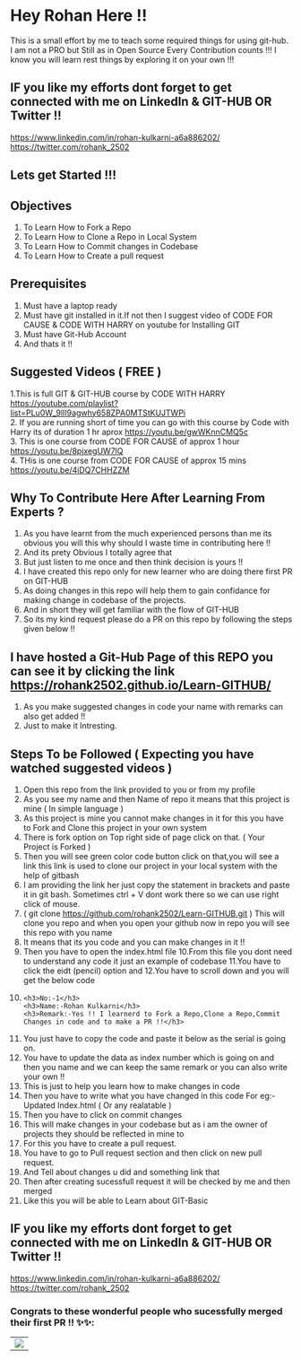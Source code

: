 # Hey Rohan Here !!
  This is a small effort by me to teach some required things for using git-hub.
  I am not a PRO but Still as in Open Source Every Contribution counts !!!
  I know you will learn rest things by exploring it on your own !!!
  
   ## IF you like my efforts dont forget to get connected with me on LinkedIn & GIT-HUB OR Twitter !!
 https://www.linkedin.com/in/rohan-kulkarni-a6a886202/<br>
 https://twitter.com/rohank_2502
 
## Lets get Started !!!

## Objectives 
1. To Learn How to Fork a Repo 
2. To Learn How to  Clone a Repo in Local System 
3. To Learn How to Commit changes in Codebase 
4. To Learn How to Create a pull request 

## Prerequisites 
1. Must have a laptop ready
2. Must have git installed in it.If not then I suggest video of CODE FOR CAUSE & CODE WITH HARRY on youtube  for Installing GIT
3. Must have Git-Hub Account 
4. And thats it !!

## Suggested Videos ( FREE ) 
1.This is full GIT & GIT-HUB course by CODE WITH HARRY  https://youtube.com/playlist?list=PLu0W_9lII9agwhy658ZPA0MTStKUJTWPi   
2. If you are running short of time you can go with this course by Code with Harry its of duration 1 hr aprox https://youtu.be/gwWKnnCMQ5c   
3. This is one course from CODE FOR CAUSE of approx 1 hour https://youtu.be/8pjxegUW7lQ<br>
4. THis is one course from CODE FOR CAUSE of approx 15 mins https://youtu.be/4iDQ7CHHZZM

## Why To Contribute Here After Learning From Experts ?
1. As you have learnt from the much experienced persons than me its obvious you will this why should I waste time in contributing here !!
2. And its prety Obvious I totally agree that 
3. But just listen to me once and then think decision is  yours !!
4. I have created this repo only for new learner who are doing there first PR on GIT-HUB 
5. As doing changes in this repo will help them to gain confidance for making change in codebase of the projects.
6. And in short  they will get familiar with the  flow of GIT-HUB
7. So its my kind request please do a PR on this repo by following the steps given below !!

## I have hosted a Git-Hub Page of this REPO you can see it by clicking the link <br>https://rohank2502.github.io/Learn-GITHUB/
1. As you make suggested changes in code your name with remarks can also get added !! 
2. Just to make it Intresting.

## Steps To be Followed ( Expecting you have  watched suggested videos )
1. Open this repo from the link provided to you or from my profile 
2. As you see my name and then Name of repo it means that this project is mine ( In simple language )
3. As this project is mine you  cannot make changes in it for this you have to Fork and Clone this project in your own system 
4. There is fork option on Top right side of page click on that. ( Your Project is Forked )
5. Then you will see green color code button click on that,you will see a link this link is used to clone our project in your local system with the help of gitbash
6. I am providing the link her just copy the statement in brackets and paste it in git bash. Sometimes ctrl + V dont work there  so we can use right click of mouse.
7. ( git clone https://github.com/rohank2502/Learn-GITHUB.git ) This will clone you repo and when you open your github now in repo you will see this repo with you name 
8. It means that its you code and you can make changes in it !!
9. Then you have  to open the index.html file 
10.From this file you dont need to understand any code it just an example of codebase
11.You have to click the eidt (pencil) option and 
12.You have  to scroll down and you will get the below code 
13. 
        <h3>No:-1</h3>
        <h3>Name:-Rohan Kulkarni</h3> 
        <h3>Remark:-Yes !! I learnerd to Fork a Repo,Clone a Repo,Commit Changes in code and to make a PR !!</h3>
 13. You just have to copy the code and paste it below as the serial is going on.
 14. You have to update the data as index number which is going on and then you name and we can keep the same remark or you can also write your own !!
 15. This is just to help you learn how to make changes in code 
 16. Then you have to write what you have changed in this code For eg:- Updated Index.html ( Or any realatable )
 17. Then you have to click on commit changes 
 18. This will make changes in your codebase but as i am the owner of projects they should be reflected in mine to 
 19. For this you have to create a pull request.
 20. You have to go to Pull request section and then click on new pull request. 
 21. And Tell about changes u did and something link that 
 22. Then after creating sucessfull request it will be checked by me and then merged
 23. Like this you will be able to  Learn about GIT-Basic 
 
 ## IF you like my efforts dont forget to get connected with me on LinkedIn & GIT-HUB OR Twitter !!
 https://www.linkedin.com/in/rohan-kulkarni-a6a886202/<br>
 https://twitter.com/rohank_2502
 
 
 
### Congrats to these wonderful people who sucessfully merged their first PR !! ✨✨:

<table>
	<tr>
		<td>
			<a href="https://github.com/ rohank2502 /
Learn-GITHUB/graphs/contributors">
  				<a href="https://github.com/rohank2502/Learn-GITHUB/graphs/contributors">
  <img src="https://contrib.rocks/image?repo=rohank2502/Learn-GITHUB" />
</a>
			</a>
		</td>
	</tr>
</table>

    
    
